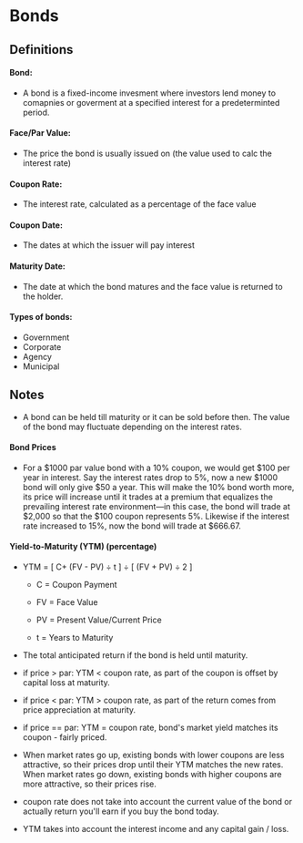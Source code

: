 # Bonds

## Definitions

#### Bond:
- A bond is a fixed-income invesment where investors lend money to comapnies or goverment at a specified interest for a predeterminted period.

#### Face/Par Value:
- The price the bond is usually issued on (the value used to calc the interest rate)

#### Coupon Rate:
- The interest rate, calculated as a percentage of the face value

#### Coupon Date:
- The dates at which the issuer will pay interest

#### Maturity Date:
- The date at which the bond matures and the face value is returned to the holder.

#### Types of bonds:
- Government
- Corporate
- Agency
- Municipal

## Notes

- A bond can be held till maturity or it can be sold before then. The value of the bond may fluctuate depending on the interest rates. 


#### Bond Prices
- For a $1000 par value bond with a 10% coupon, we would get $100 per year in interest. Say the interest rates drop to 5%, now a new $1000 bond will only give $50 a year. This will make the 10% bond worth more, its price will increase until it trades at a premium that equalizes the prevailing interest rate environment—in this case, the bond will trade at $2,000 so that the $100 coupon represents 5%. Likewise if the interest rate increased to 15%, now the bond will trade at $666.67.


#### Yield-to-Maturity (YTM) (percentage)

- YTM = [ C+ (FV - PV) ÷ t ] ÷ [ (FV + PV) ÷ 2 ]

  - C = Coupon Payment

  - FV = Face Value
  - PV = Present Value/Current Price
  - t = Years to Maturity

- The total anticipated return if the bond is held until maturity.

- if price > par: YTM < coupon rate, as part of the coupon is offset by capital loss at maturity.

- if price < par: YTM > coupon rate, as part of the return comes from price appreciation at maturity.

- if price == par: YTM = coupon rate, bond's market yield matches its coupon - fairly priced.

- When market rates go up, existing bonds with lower coupons are less attractive, so their prices drop until their YTM matches the new rates.
When market rates go down, existing bonds with higher coupons are more attractive, so their prices rise.

- coupon rate does not take into account the current value of the bond or actually return you'll earn if you buy the bond today.

- YTM takes into account the interest income and any capital gain / loss.



